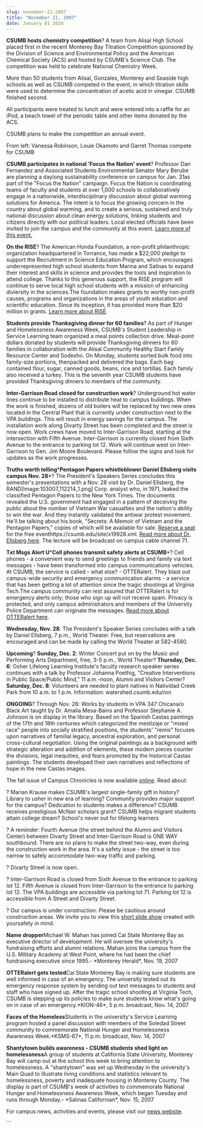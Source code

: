 ```yaml
---
slug: november-21-2007
title: "November 21, 2007"
date: January 01 2020
---
```


 
<p>
  <strong>CSUMB hosts chemistry competition</strong>? A team from Alisal High
  School placed first in the recent Monterey Bay Titration Competition sponsored
  by the Division of Science and Environmental Policy and the American Chemical
  Society &#40;ACS&#41; and hosted by CSUMB's Science Club. The competition was
  held to celebrate National Chemistry Week.
</p>
<p>
  More than 50 students from Alisal, Gonzales, Monterey and Seaside high schools
  as well as CSUMB competed in the event, in which titration skills were used to
  determine the concentration of acetic acid in vinegar. CSUMB finished second.
</p>
<p>
  All participants were treated to lunch and were entered into a raffle for an
  iPod, a beach towel of the periodic table and other items donated by the ACS.
</p>
<p>CSUMB plans to make the competition an annual event.</p>
<p>
  From left: Vanessa Robinson, Louie Okamoto and Garret Thomas compete for CSUMB
</p>
<p>
  <strong>CSUMB participates in national 'Focus the Nation' event</strong>?
  Professor Dan Fernandez and Associated Students Environmental Senator Mary
  Berube are planning a daylong sustainability conference on campus for Jan.
  31as part of the "Focus the Nation" campaign. Focus the Nation is coordinating
  teams of faculty and students at over 1,000 schools to collaboratively engage
  in a nationwide, interdisciplinary discussion about global warming solutions
  for America. The intent is to focus the growing concern in the country about
  global warming, and to create a serious, sustained and truly national
  discussion about clean energy solutions, linking students and citizens
  directly with our political leaders. Local elected officials have been invited
  to join the campus and the community at this event.
  <a href="https://www.focusthenation.org">Learn more of this event.</a>
</p>
<p>
  <strong>On the RISE</strong>? The American Honda Foundation, a non&#45;profit
  philanthropic organization headquartered in Torrance, has made a $22,000
  pledge to support the Recruitment in Science Education Program, which
  encourages underrepresented high school students from Marina and Salinas to
  expand their interest and skills in science and provides the tools and
  inspiration to attend college. Thanks to this generous support, the RISE
  program will continue to serve local high school students with a mission of
  enhancing diviersity in the sciences.The foundation makes grants to worthy
  non&#45;profit causes, programs and organizations in the areas of youth
  education and scientific education. Since its inception, it has provided more
  than $20 million in grants.
  <a href="https://rise.csumb.edu/%20">Learn more about RISE</a>.
</p>
<p>
  <strong>Students provide Thanksgiving dinner for 60 families</strong>? As part
  of Hunger and Homelessness Awareness Week, CSUMB's Student Leadership in
  Service Learning team organized a meal points collection drive. Meal&#45;point
  dollars donated by students will provide Thanksgiving dinners for 60 families
  in collaboration with the Alisal Community Healthy Start Family Resource
  Center and Sodexho. On Monday, students sorted bulk food into family&#45;size
  portions, thenpacked and delivered the bags. Each bag contained flour, sugar,
  canned goods, beans, rice and tortillas. Each family also received a turkey.
  This is the seventh year CSUMB students have provided Thanksgiving dinners to
  members of the community.
</p>
<p>
  <strong>Inter&#45;Garrison Road closed for construction work</strong>?
  Underground hot water lines continue to be installed to distribute heat to
  campus buildings. When the work is finished, dozens of old boilers will be
  replaced by two new ones located in the Central Plant that is currently under
  construction next to the VPA buildings. This will result in energy savings for
  the campus. The installation work along Divarty Street has been completed and
  the street is now open. Work crews have moved to Inter&#45;Garrison Road,
  starting at the intersection with Fifth Avenue. Inter&#45;Garrison is
  currently closed from Sixth Avenue to the entrance to parking lot 12. Work
  will continue west on Inter&#45;Garrison to Gen. Jim Moore Boulevard. Please
  follow the signs and look for updates as the work progresses.
</p>
<p>
  <strong>Truths worth telling</strong>&#42;<strong
    >Pentagon Papers whistleblower Daniel Ellsberg visits campus Nov. 28</strong
  >&#42;? The President's Speakers Series concludes this semester's
  presentations with a Nov. 28 visit by Dr. Daniel Ellsberg, the
  RAND&#91;Image:103007_112214_1.png&#93; Corp. analyst who, in 1971, leaked the
  classified Pentagon Papers to the New York Times. The documents revealed the
  U.S. government had engaged in a pattern of deceiving the public about the
  number of Vietnam War casualties and the nation's ability to win the war. And
  they instantly validated the antiwar protest movement. He'll be talking about
  his book, "Secrets: A Memoir of Vietnam and the Pentagon Papers," copies of
  which will be available for sale.
  <a href="https://csumb.edu/site/x19928.xml">Reserve a seat</a> for the free
  eventhttps://csumb.edu/site/x19928.xml.
  <a href="https://news.csumb.edu/site/x20764.xml"
    >Read more about Dr. Ellsberg here</a
  >. The lecture will be broadcast on campus cable channel 71.
</p>
<p>
  <strong>Txt Msgs Alert U</strong>&#42;<strong
    >Cell phones transmit safety alerts at CSUMB</strong
  >&#42;? Cell phones &#45; a convenient way to send greetings to friends and
  family via text messages &#45; have been transformed into campus
  communications vehicles. At CSUMB, the service is called &#45; what else?
  &#45; OTTERalert. They blast out campus&#45;wide security and emergency
  communication alarms &#45; a service that has been getting a lot of attention
  since the tragic shootings at Virginia Tech.The campus community can rest
  assured that OTTERalert is for emergency alerts only; those who sign up will
  not receive spam. Privacy is protected, and only campus administrators and
  members of the University Police Department can originate the messages.
  <a href="https://news.csumb.edu/site/x20695.xml%20"
    >Read more about OTTERalert here</a
  >.
</p>
<p>
  <strong>Wednesday, Nov. 28</strong>: The President's Speaker Series concludes
  with a talk by Daniel Ellsberg, 7 p.m., World Theater. Free, but reservations
  are encouraged and can be made by calling the World Theater at 582&#45;4580.
</p>
<p>
  <strong>Upcoming</strong>? <strong>Sunday, Dec. 2</strong>: Winter Concert put
  on by the Music and Performing Arts Department, free, 3&#45;5 p.m., World
  Theater? <strong>Thursday, Dec. 6</strong>: Osher Lifelong Learning
  Institute's faculty research speaker series continues with a talk by Professor
  Johanna Poethig, "Creative Interventions in Public Space/Public Mind," 11
  a.m.&#45;noon, Alumni and Visitors Center? <strong>Saturday, Dec. 8</strong>:
  Volunteers are needed to plant natives in Natividad Creek Park from 10 a.m. to
  1 p.m. Information: watershed.csumb.edu/ron
</p>
<p>
  <strong>ONGOING</strong>? Through Nov. 26: Works by students in VPA 347
  Chicana/o Black Art taught by Dr. Amalia Mesa&#45;Bains and Professor
  Stephanie A. Johnson is on display in the library. Based on the Spanish Castas
  paintings of the 17th and 18th centuries which categorized the mestizaje or
  "mixed race" people into socially stratified positions, the students' "remix"
  focuses upon narratives of familial legacy, ancestral exploration, and
  personal cross&#45;cultural negotiation. Using the original paintings as a
  background with strategic alteration and addition of elements, these modern
  pieces counter the divisions, legal inequities, and fears promoted by the
  historical Castas paintings. The students developed their own narratives and
  reflections of hope in the new Castas images.
</p>
<p>
  The fall issue of Campus Chronicles is now available
  <a href="https://news.csumb.edu/site/x10352.xml%20">online</a>. Read about:
</p>
<p>
  ? Marian Krause makes CSUMB's largest single&#45;family gift in history?
  Library to usher in new era of learning? Community provides major support for
  the campus? Dedication to students makes a difference? CSUMB receives
  prestigious McNair scholars grant? CSUMB helps migrant students attain college
  dream? School's never out for lifelong learners
</p>
<p>
  ? A reminder: Fourth Avenue &#40;the street behind the Alumni and Visitors
  Center&#41; between Divarty Street and Inter&#45;Garrison Road is ONE WAY
  southbound. There are no plans to make the street two&#45;way, even during the
  construction work in the area. It's a safety issue &#45; the street is too
  narrow to safely accommodate two&#45;way traffic and parking.
</p>
<p>? Divarty Street is now open.</p>
<p>
  ? Inter&#45;Garrison Road is closed from Sixth Avenue to the entrance to
  parking lot 12. Fifth Avenue is closed from Inter&#45;Garrison to the entrance
  to parking lot 12. The VPA buildings are accessible via parking lot 71.
  Parking lot 12 is accessible from A Street and Divarty Street.
</p>
<p>
  ? Our campus is under construction. Please be cautious around construction
  areas. We invite you to view this
  <a href="https://cdo.csumb.edu/site/x4929.xml%20">short slide show</a> created
  with yoursafety in mind.
</p>
<p>
  <strong>Name dropper</strong>Michael W. Mahan has joined Cal State Monterey
  Bay as executive director of development. He will oversee the university's
  fundraising efforts and alumni relations. Mahan joins the campus from the U.S.
  Military Academy at West Point, where he had been the chief fundraising
  executive since 1995.&#45; &#42;Monterey Herald&#42;, Nov. 19, 2007
</p>
<p>
  <strong>OTTERalert gets tested</strong>Cal State Monterey Bay is making sure
  students are well informed in case of an emergency. The university tested out
  its emergency response system by sending out text messages to students and
  staff who have signed up. After the tragic school shooting at Virginia Tech,
  CSUMB is stepping up its policies to make sure students know what's going on
  in case of an emergency.&#42;KION&#45;46&#42;, 5 p.m. broadcast, Nov. 14, 2007
</p>
<p>
  <strong>Faces of the Homeless</strong>Students in the university's Service
  Learning program hosted a panel discussion with members of the Soledad Street
  community to commemorate National Hunger and Homelessness Awareness
  Week.&#42;KSMS&#45;67&#42;, 11 p.m. broadcast, Nov. 14, 2007
</p>
<p>
  <strong
    >Shantytown builds awareness &#45; CSUMB students shed light on
    homelessness</strong
  >A group of students at California State University, Monterey Bay will camp
  out at the school this week to bring attention to homelessness. A "shantytown"
  was set up Wednesday in the university's Main Quad to illustrate living
  conditions and statistics relevant to homelessness, poverty and inadequate
  housing in Monterey County. The display is part of CSUMB's week of activities
  to commemorate National Hunger and Homelessness Awareness Week, which began
  Tuesday and runs through Monday.&#45; &#42;Salinas Californian&#42;, Nov. 15,
  2007
</p>
<p>
  For campus news, activities and events, please visit our
  <a href="https://www.csumb.edu/news%20">news website</a>.
</p>
```

